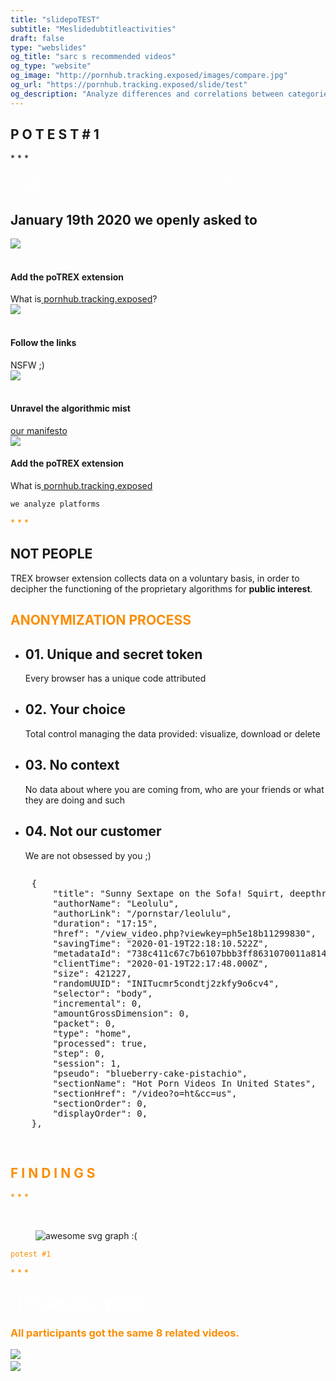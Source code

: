 ```yaml
---
title: "slidepoTEST"
subtitle: "Meslidedubtitleactivities"
draft: false
type: "webslides"
og_title: "sarc s recommended videos"
og_type: "website"
og_image: "http://pornhub.tracking.exposed/images/compare.jpg" 
og_url: "https://pornhub.tracking.exposed/slide/test"
og_description: "Analyze differences and correlations between categories and the personalized experiencesm, even if nobody uses or abuses PH anymore ;) Let's get some independent insights"
---
```

<!-- halo salut -->
<script>removeHeaderFooter(1500)</script>

<section class="bg-pornhuborange aligncenter">
    <div class="wrap aligncenter fadeInUp">
    <h2><strong>P O T E S T</strong> # 1 </h2>
    <p class="text-symbols">* * * </p>
    <p class="text-intro" style="color: #fff">
        A small summary in our first collaborative observation of the Pornhub algorithm
    </p>
    </div>
</section>

<section>
    <div class="wrap aligncenter fadeInUp">
        <h2>
            January 19th 2020 we openly asked to
        </h2>
        <div class="row mb-5 mt-5">
        <div class="col-sm text-center">
                <img src="/images/addon.png"><br /> <br>
                <h4 style="color:#1b1b1b;">Add the poTREX extension</h2>What is<a target="_blank" rel="noopener noreferrer" href="/preview"> pornhub.tracking.exposed</a>?
        </div>
        <div class="col-sm text-center">
                <img src="/images/click.png"><br /> <br>
                <h4 style="color:#1b1b1b;">Follow the links</h2> NSFW ;)
        </div>
        <div class="col-sm text-center">
                <img src="/images/unravel.png"><br /> <br>
                <h4 style="color:#1b1b1b;">Unravel the algorithmic mist</h2> <a target="_blank" rel="noopener noreferrer" href="https://tracking.exposed/manifesto">our manifesto</a>
        </div>
        </div>
</section>

<section>
    <div class="wrap">
            <div class="text-center content-left fadeInUp">
            <img class="size-100" src="/images/addon.png">
            <h4 style="color:#1b1b1b;">Add the poTREX extension</h2>What is<a target="_blank" rel="noopener noreferrer" href="/preview"> pornhub.tracking.exposed</a></h4>
        </div>
        <div class="fadeInUp">
            <p><code>we analyze platforms</code></p>
                <p class="text-symbols" style="text-align: left; color: #F98E05;">* * * </p>
            <h1><strong>NOT PEOPLE</strong></h1>
            <p>TREX browser extension collects data on a voluntary basis, in order to decipher the functioning of the proprietary algorithms for <strong>public interest</strong>.</p>
            </div>
</section>

<section>
    <span class="background" style="background-image:url('/images/smoke.png')"></span>    
    <div class="wrap">
    <h1 class="fadeInUp" style="color: #F98E05">ANONYMIZATION PROCESS</h1>
            <ul class="flexblock metrics fadeInUp">
              <!-- li>a? Add blink = <ul class="flexblock steps blink">-->
              <li>
                <h2>01. Unique and secret token</h2>
                <p>Every browser has a unique code attributed</p>
              </li>
              <li>
                <h2>02. Your choice</h2>
                <p>Total control managing the data provided: visualize, download or delete</p>
              </li>
                <li>
                <h2>03. No context</h2>
                <p>No data about where you are coming from, who are your friends or what they are doing and such</p>
              </li>
                <li>
                <h2>04. Not our customer</h2>
                <p>We are not obsessed by you ;)</p>
              </li>
            </ul>
            <!-- 
                 this might show up as optional detail (onclick?)

            <ul class="flexblock metrics bg-pornhuborange">
              <li>
                Read our privacy policy
              </li>
              <li>
                How the interface looks like
              </li>
              <li>
                The data processing pipeline illustrated
              </li>
              <li>
                Our ethical mandate
              </li>
            </ul>
            -->
          </div>
</section>

<section>
    <div class="wrap">
            <div class="text-center content-left fadeInUp">
            <img class="size-100" src="/images/click.png">
            <h4 style="color:#1b1b1b;">Follow the links</h4> NSFW ;)
            </div>
            <div class="fadeInUp alignleft">
            <p><code>research protocol</code></p>
            <p class="text-symbols" style="text-align: left; color: #F98E05;">* * * </p>
            <h1><strong>EVIDENCES</strong></h1>
            <p> Navigating the website following our instructions to join the experiment. 
            <ol>                
            <li>Open the PornHub <a target="_blank" rel="noopener noreferrer" href="https://www.pornhub.com/">homepage</a></li>
            <li>Open the page generated by Pornhub containing the videos <a target="_blank" rel="noopener noreferrer" href="https://www.pornhub.com/recommended">recommended for you</a>.</li>
            <li>Open <a target="_blank" rel="noopener noreferrer" href="https://www.pornhub.com/view_video.php?viewkey=e77c73d25861c37acea8">this video, it's been on Pornhub for 11 years</a>.</li>
            <li>Open to <a target="_blank" rel="noopener noreferrer" href="https://www.pornhub.com/recommended">recommended for you</a>, let's see if and how it they are changed.</li>
            <li>Open <a target="_blank" rel="noopener noreferrer" href="https://www.pornhub.com/view_video.php?viewkey=ph5e22e4f60abd6">this video, which has been published yesterday </a>. </li>
            <li>Open again the <a target="_blank" rel="noopener noreferrer" href="https://www.pornhub.com/recommended">recommended for you</a>.</li>
            <li>Last, open the <a target="_blank" rel="noopener noreferrer" href="https://www.pornhub.com/">homepage</a>.</li>
            </ol>
        </p></div>
</section>

<section>
          <div class="wrap">
            <div class="card-30 bg-pornhuborange fadeInUp">
            <figure>
                <img src="/images/pov.svg">
            </figure>
            <div class="flex-content">
            <h2>Observations</h2>
            <ul class="description">
                  <li><strong class="text-label" style="color:#fff">Homepage:</strong> it keeps changing even for unlogged users, let's record evidences</li>
                  <li><strong class="text-label" style="color:#fff">Reccomended:</strong> where the personalization algorithm takes action</li>
                  <li><strong class="text-label" style="color:#fff">Videos:</strong> we decided to compare one video uploaded 11 years ago with a 24 hours old one to see if there were differences</li>
                </ul>
              </div>
            </div>
          </div>
</section>

<section>
    <div class="wrap">
            <div class="text-center content-left fadeInUp">
            <img class="size-100" src="/images/unravel.png">
            <h4 style="color:#1b1b1b;">Unravel the algorithmic mist</h4> 
            <a target="_blank" rel="noopener noreferrer" href="https://tracking.exposed/manifesto">our manifesto</a>
            </div>
            <div class="fadeInUp alignleft">
            <p><code>a closer look at the data</code></p>
            <p class="text-symbols" style="text-align: left; color: #F98E05;">* * * </p>
            <h1><strong>.CSV RELEASE</strong></h1>
            <p> Follow up through some announcements on the website:<br>
                In one day, <a href="/potest/announcement-1/#update-n-2-20-january-2020">we posted our first updates</a> <br>
                After three days, <a href="/potest/announcement-1/#update-n-4-22-january-2020">the estimated amount of evidences collected</a><br>
                On the 25th, <a href="/potest/announcement-1/#update-n-5-25-january-2020">our first result and the second version of the dataset</a><br>
                <p>
            </div>
        </div>
    </div>
</section>

<section>
    <div class="wrap">
    <div class="grid vertical-align">
        <div class="column">
        <h1 class="fadeInUp" style="color: #F98E05">THE DATASET</h1>
        <p class="text-symbols" style="text-align: left; color: #F98E05;">* * * </p>
        <p>Each entry represent a suggested video from Pornhub: each video snippet you might click on.</p>
        <p><b>"Type"</b> and <b>"Steps"</b> identify the phase of the test: <br> homepage returns 52 videos <br>recommendation page 25 <br> video pages 8<p>
        <p>Only sessions by a contributor who did the 7 steps in sequence are considered: 87<p>
        </div>
        <!-- .end .column -->
        <div class="column">
        <pre>
    {
        "title": "Sunny Sextape on the Sofa! Squirt, deepthroat, prone bone - Amateur LeoLulu",
        "authorName": "Leolulu",
        "authorLink": "/pornstar/leolulu",
        "duration": "17:15",
        "href": "/view_video.php?viewkey=ph5e18b11299830",
        "savingTime": "2020-01-19T22:18:10.522Z",
        "metadataId": "738c411c67c7b6107bbb3ff8631070011a814f48",
        "clientTime": "2020-01-19T22:17:48.000Z",
        "size": 421227,
        "randomUUID": "INITucmr5condtj2zkfy9o6cv4",
        "selector": "body",
        "incremental": 0,
        "amountGrossDimension": 0,
        "packet": 0,
        "type": "home",
        "processed": true,
        "step": 0,
        "session": 1,
        "pseudo": "blueberry-cake-pistachio",
        "sectionName": "Hot Porn Videos In United States",
        "sectionHref": "/video?o=ht&cc=us",
        "sectionOrder": 0,
        "displayOrder": 0,
    },
        </pre>
        </div>
        <!-- .end .column -->
    </div>
    <!-- .end .grid -->
    </div> 
</section>

<section class="bg-potrex">
    <div class="wrap aligncenter fadeInUp">
    <h2 style="color: #F98E05">
        <strong>F I N D I N G S </strong>
    </h2><p class="text-symbols" style="color: #F98E05;">* * * </p>
    <p class="text-intro" style="color: #fff">
        A small summary and next steps
    </p>
    </div>
</section>

<section class="bg-potrex">
          <div class="card-50">
            <figure class="fadeInUp">
            <script src="https://ajax.googleapis.com/ajax/libs/jquery/3.4.1/jquery.min.js">
            </script>
            <script>
            $(document).ready(function(){
            $("related").mouseover(function(){
            $("text").css("display", "inline");
            });
            $("related").mouseout(function(){
            $("text").css("display", "none");
            });
            });
            </script>
            <img src="/images/pot20/1-first-video.svg" alt="awesome svg graph :(">
            </figure>
            <div class="fadeInUp">
            <p><code style="color:#F98E05">potest #1</code></p>
            <p class="text-symbols" style="text-align: left; color: #F98E05;">* * * </p>
            <h1 style="color: #fff"><strong>11 YEARS OLD VIDEO</strong></h1>
            <h3 style="color: #F98E05">All participants got the same 8 related videos.<br></h3>
            <p style="color: #fff"><img src="/images/pot20/1-white-dot.svg">   users<br>
               <img src="/images/pot20/1-orange-dot.svg"> related videos<br>
                </p>
            </div>
</section>